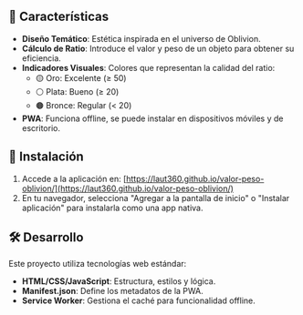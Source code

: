 ## 🧩 Características

- **Diseño Temático**: Estética inspirada en el universo de Oblivion.
- **Cálculo de Ratio**: Introduce el valor y peso de un objeto para obtener su eficiencia.
- **Indicadores Visuales**: Colores que representan la calidad del ratio:
  - 🟡 Oro: Excelente (≥ 50)
  - ⚪ Plata: Bueno (≥ 20)
  - 🟤 Bronce: Regular (< 20)
- **PWA**: Funciona offline, se puede instalar en dispositivos móviles y de escritorio.

## 📲 Instalación

1. Accede a la aplicación en: [https://laut360.github.io/valor-peso-oblivion/](https://laut360.github.io/valor-peso-oblivion/)
2. En tu navegador, selecciona "Agregar a la pantalla de inicio" o "Instalar aplicación" para instalarla como una app nativa.

## 🛠️ Desarrollo

Este proyecto utiliza tecnologías web estándar:

- **HTML/CSS/JavaScript**: Estructura, estilos y lógica.
- **Manifest.json**: Define los metadatos de la PWA.
- **Service Worker**: Gestiona el caché para funcionalidad offline.

